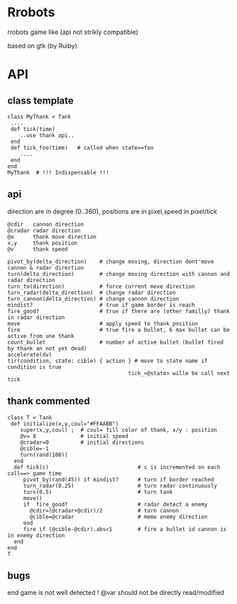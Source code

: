 Rrobots
=======

rrobots game like (api not strikly compatible)

based on gtk (by Ruiby)


API
===

class template
-----
    class MyThank < Tank
     ....
     def tick(time)
        ..use thank api..
     end
     def tick_foo(time)   # called when state==foo
        .... 
     end
    end
    MyThank  # !!! Indispensable !!!

api
---
direction are in degree (0..360), positions are in pixel,speed in pixel/tick

    @cdir   cannon direction
    @cradar radar direction
    @a      thank move direction
    x,y     thank position
    @v      thank speed

    pivot_by(delta_direction)    # change moving, direction dont'move cannon & radar direction
    turn(delta_direction)        # change moving direction with cannon and radar direction
    turn_to(direction)           # force current move direction
    turn_radar(delta_direction)  # change radar direction
    turn_cannon(delta_direction) # change cannon direction
    mindist?                     # true if game border is reach
    fire_good?                   # true if there are (other familly) thank in radar direction
    move                         # apply speed to thank position
    fire                         # true fire a bullet, 6 max bullet can be active from une thank
    count_bullet                 # number of active bullet (bullet fired by thank an not yet dead)
    accelerate(dv)
    tir(condition, state: cible) { action } # move to state name if condition is true
                                          tick_<@state> wille be call next tick


thank commented
---------------

    class T < Tank
     def initialize(x,y,coul="#FFAABB") 
        super(x,y,coul) ;  # coul= fill color of thank, x/y : position
        @v= 8              # initial speed
        @cradar=0          # initial directions
        @cible=-1
        turn(rand(100))
      end
      def tick(c)                            # c is incremented on each call==> game time
         pivot_by(rand(45)) if mindist?      # turn if border reached
         turn_radar(0.25)                    # turn radar continuously
         turn(0.5)                           # turn tank
         move()                              
         if  fire_good?                      # radar detect a enemy
           @cdir=(@cradar+@cdir)/2           # turn cannon
           @cible=@cradar                    # memo enemy direction
         end
         fire if (@cible-@cdir).abs<1        # fire a bullet id cannon is in enemy direction
      end
    end
    T


                                          
bugs
----
end game is not well detected !
@var should not be directly read/modified                                      

